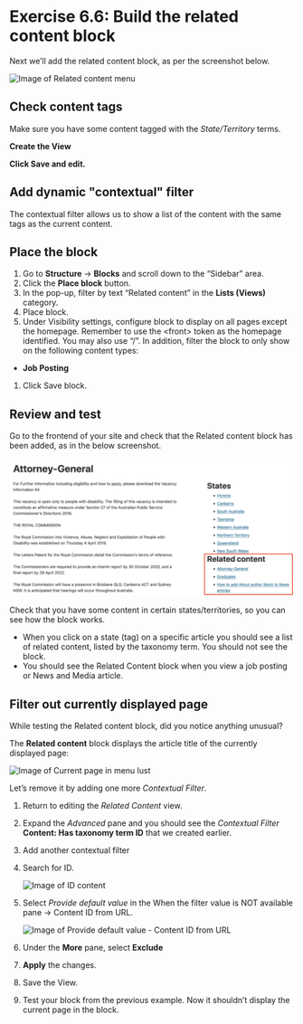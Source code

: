 # Exercise 6.6: Build the related content block

Next we’ll add the related content block, as per the screenshot below.

![Image of Related content menu](<../.gitbook/assets/115 (1).png>)

## Check content tags

Make sure you have some content tagged with the _State/Territory_ terms.

**Create the View**

**Click Save and edit.**

## Add dynamic "contextual" filter

The contextual filter allows us to show a list of the content with the same tags as the current content.

## Place the block

1. Go to **Structure** → **Blocks** and scroll down to the “Sidebar” area.
2. Click the **Place block** button.
3. In the pop-up, filter by text “Related content” in the **Lists (Views)** category.
4. Place block.
5. Under Visibility settings, configure block to display on all pages except the homepage. Remember to use the \<front> token as the homepage identified. You may also use “/”. In addition, filter the block to only show on the following content types:

* **Job Posting**

1. Click Save block.

## Review and test

Go to the frontend of your site and check that the Related content block has been added, as in the below screenshot.

![Image of Related content menu](<../.gitbook/assets/115 (1) (3).png>)

Check that you have some content in certain states/territories, so you can see how the block works.

* When you click on a state (tag) on a specific article you should see a list of related content, listed by the taxonomy term. You should not see the block.
* You should see the Related Content block when you view a job posting or News and Media article.

## Filter out currently displayed page

While testing the Related content block, did you notice anything unusual?

The **Related content** block displays the article title of the currently displayed page:

![Image of Current page in menu lust](../.gitbook/assets/41.png)

Let’s remove it by adding one more _Contextual Filter_.

1. Return to editing the _Related Content_ view.
2. Expand the _Advanced_ pane and you should see the _Contextual Filter_ **Content: Has taxonomy term ID** that we created earlier.
3. Add another contextual filter
4.  Search for ID.

    <img src="../.gitbook/assets/42.png" alt="Image of ID content" data-size="original">
5.  Select _Provide default value_ in the When the filter value is NOT available pane → Content ID from URL.

    <img src="../.gitbook/assets/43 (1).png" alt="Image of Provide default value - Content ID from URL" data-size="original">
6. Under the **More** pane, select **Exclude**
7. **Apply** the changes.
8. Save the View.
9. Test your block from the previous example. Now it shouldn’t display the current page in the block.

